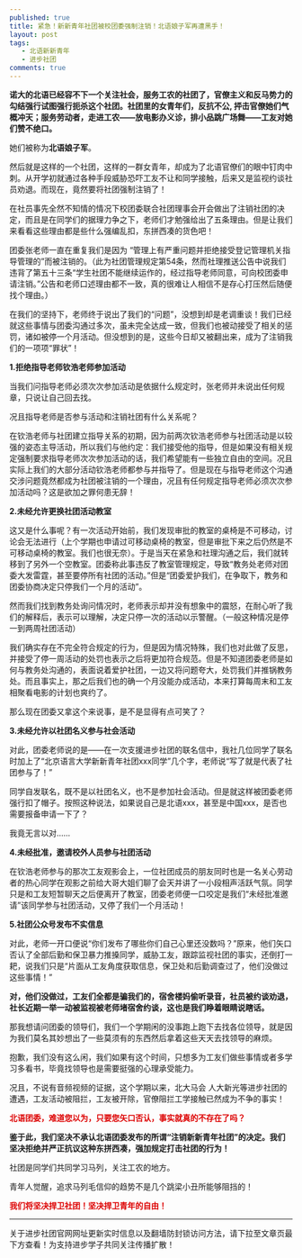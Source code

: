 ```yaml
---
published: true
title: 紧急！新新青年社团被校团委强制注销！北语娘子军再遭黑手！
layout: post
tags:
   - 北语新新青年
   - 进步社团
comments: true
---
```

**诺大的北语已经容不下一个关注社会，服务工农的社团了，官僚主义和反马势力的勾结强行试图强行扼杀这个社团。社团里的女青年们，反抗不公, 抨击官僚她们气概冲天；服务劳动者，走进工农——放电影办义诊，排小品跳广场舞——工友对她们赞不绝口。**

她们被称为**北语娘子军**。

然后就是这样的一个社团，这样的一群女青年，却成为了北语官僚们的眼中钉肉中刺。从开学初就通过各种手段威胁恐吓工友不让和同学接触，后来又是监视约谈社员劝退。而现在，竟然要将社团强制注销了！

在社员事先全然不知情的情况下校团委联合社团理事会开会做出了注销社团的决定，而且是在同学们的据理力争之下，老师们才勉强给出了五条理由。但是让我们来看看这些理由都是些什么强编乱扣，东拼西凑的货色吧！

团委张老师一直在重复我们是因为 “管理上有严重问题并拒绝接受登记管理机关指导管理的”而被注销的。（此为社团管理规定第54条，然而社理推送公告中说我们违背了第五十三条“学生社团不能继续运作的，经过指导老师同意，可向校团委申请注销。”公告和老师口述理由都不一致，真的很难让人相信不是存心打压然后随便找个理由。）

在我们的坚持下，老师终于说出了我们的“问题”，没想到却是老调重谈！我们已经就这些事情与团委沟通过多次，虽未完全达成一致，但我们也被动接受了相关的惩罚，诸如被停一个月活动。但没想到的是，这些今日却又被翻出来，成为了注销我们的一项项“罪状”！

**1.拒绝指导老师钦浩老师参加活动**

当我们问指导老师必须次次参加活动是依据什么规定时，张老师并未说出任何规章，只说让自己回去找。

况且指导老师是否参与活动和注销社团有什么关系呢？

在钦浩老师与社团建立指导关系的初期，因为前两次钦浩老师参与社团活动是以较强的姿态主导活动，所以我们与他约定：我们接受他的指导，但是如果没有相关规定强制要求指导老师次次参加活动的话，我们希望能有一些独立自由的空间。况且实际上我们的大部分活动钦浩老师都参与并指导了。但是现在与指导老师这个沟通交涉问题竟然都成为社团被注销的一个理由，况且有任何规定指导老师必须次次参加活动吗？这是欲加之罪何患无辞！

**2.未经允许更换社团活动教室**

这又是什么事呢？有一次活动开始前，我们发现审批的教室的桌椅是不可移动，讨论会无法进行（上个学期也申请过可移动桌椅的教室，但是审批下来之后仍然是不可移动桌椅的教室。我们也很无奈）。于是当天在紧急和社理沟通之后，我们就转移到了另外一个空教室。团委称此事违反了教室管理规定，导致“教务处老师对团委大发雷霆，甚至要停所有社团的活动。”但是“团委爱护我们，在争取下，教务和团委协商决定只停我们一个月的活动”。

然而我们找到教务处询问情况时，老师表示却并没有想象中的震怒，在耐心听了我们的解释后，表示可以理解，决定只停一次的活动以示警醒。（一般这种情况是停一到两周社团活动）

我们确实存在不完全符合规定的行为，但是因为情况特殊，我们也对此做了反思，并接受了停一周活动的处罚也表示之后将更加符合规范。但是不知道团委老师是如何与教务处沟通的，表面说着爱护社团，一边又将问题夸大，处罚我们并推锅教务处。而且事实上，那之后我们也的确一个月没能办成活动，本来打算每周末和工友相聚看电影的计划也爽约了。

那么现在团委又拿这个来说事，是不是显得有点可笑了？

**3.未经允许以社团名义参与社会活动**

对此，团委老师说的是——在一次支援进步社团的联名信中，我社几位同学了联名时加上了“北京语言大学新新青年社团xxx同学”几个字，老师说“写了就是代表了社团参与了！”

同学自发联名，既不是以社团名义，也不是参加社会活动。但是就这样被团委老师强行扣了帽子。按照这种说法，如果说自己是北语xxx，甚至是中国xxx，是否也需要报备申请一下了？

我竟无言以对……

**4.未经批准，邀请校外人员参与社团活动**

在钦浩老师参与的那次工友观影会上，一位社团成员的朋友同时也是一名关心劳动者的热心同学在观影之前给大哥大姐们聊了会天并讲了一小段相声活跃气氛。同学只是和工友短暂聊天之后便离开了教室，团委老师便一口咬定是我们“未经批准邀请”该同学参与社团活动，又停了我们一个月活动！

**5.社团公众号发布不实信息**

对此，老师一开口便说“你们发布了哪些你们自己心里还没数吗？”原来，他们矢口否认了全部后勤和保卫暴力推搡同学，威胁工友，跟踪监视社团的事实，还倒打一耙，说我们只是“片面从工友角度获取信息，保卫处和后勤调查过了，他们没做过这些事情！”

**对，他们没做过，工友们全都是骗我们的，宿舍楼妈偷听录音，社员被约谈劝退，社长近期一举一动被监视被老师堵宿舍约谈，这也是我们睁着眼睛说瞎话。**

那我想请问团委的领导们，我们一个学期闲的没事跑上跑下去找各位领导，就是因为我们莫名其妙想出了一些莫须有的东西然后拿着这些天天去找领导的麻烦。

抱歉，我们没有这么闲，我们如果有这个时间，只想多为工友们做些事情或者多学习多看书，毕竟找领导也是需要挺强的心理承受能力。

况且，不说有音频视频的证据，这个学期以来，北大马会 人大新光等进步社团的遭遇，工友活动被阻拦，工友被开除，官僚阻拦工学接触已然成为不争的事实！

**<font color="#dd0000">北语团委，难道您以为，只要您矢口否认，事实就真的不存在了吗？</font>**

**鉴于此，我们坚决不承认北语团委发布的所谓“注销新新青年社团”的决定。我们坚决拒绝并严正抗议这种东拼西凑，强加规定打击社团的行为！**

社团是同学们共同学习马列，关注工农的地方。

青年人觉醒，追求马列毛信仰的趋势不是几个跳梁小丑所能够阻挡的！

**<font color="#dd0000">我们将坚决捍卫社团！坚决捍卫青年的自由！</font>**

---
关于进步社团官网网址更新实时信息以及翻墙防封锁访问方法，请下拉至文章页最下方查看！为支持进步学子共同关注传播扩散！
